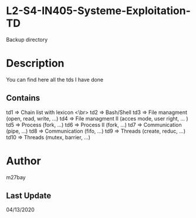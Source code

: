 # L2-S4-IN405-Systeme-Exploitation-TD
Backup directory

# Description
You can find here all the tds I have done

## Contains
td1 => Chain list with lexicon <\br>
td2 => Bash/Shell
td3 => File managment (open, read, write, ...)
td4 => File managment II (acces mode, user right, ... )
td5 => Process (fork, ...)
td6 => Process II (fork, ...)
td7 => Communication (pipe, ...)
td8 => Communication (fifo, ...)
td9 => Threads (create, reduc, ...)
td10 => Threads (mutex, barrier, ...)

# Author
m27bay

## Last Update
04/13/2020

